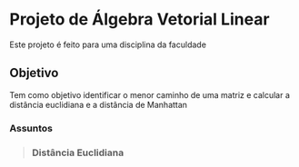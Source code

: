 # Projeto de Álgebra Vetorial Linear 

Este projeto é feito para uma disciplina da faculdade 

## Objetivo 

Tem como objetivo identificar o menor caminho de uma matriz e calcular a distância euclidiana e a distância de Manhattan

### Assuntos

> ### Distância Euclidiana
>
>> 
